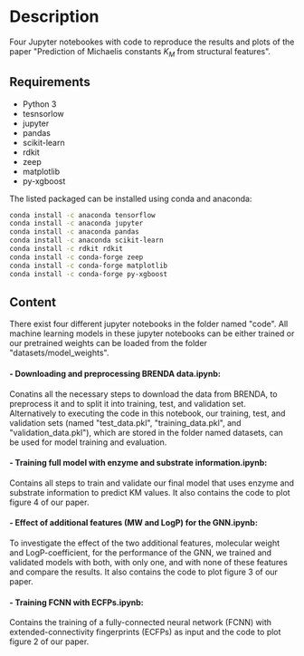 # Description
Four Jupyter notebookes with code to reproduce the results and plots of the paper "Prediction of Michaelis constants $K_M$ from structural features".

## Requirements

- Python 3
- tesnsorlow
- jupyter
- pandas
- scikit-learn
- rdkit
- zeep
- matplotlib
- py-xgboost

The listed packaged can be installed using conda and anaconda:

```bash
conda install -c anaconda tensorflow
conda install -c anaconda jupyter
conda install -c anaconda pandas
conda install -c anaconda scikit-learn
conda install -c rdkit rdkit
conda install -c conda-forge zeep
conda install -c conda-forge matplotlib
conda install -c conda-forge py-xgboost
```

## Content

There exist four different jupyter notebooks in the folder named "code".  All machine learning models in these jupyter notebooks can be either trained or our pretrained weights can be loaded from the folder "datasets/model_weights".

#### - Downloading and preprocessing BRENDA data.ipynb:
Conatins all the necessary steps to download the data from BRENDA, to preprocess it and to split it into training, test, and validation set. Alternatively to executing the code in this notebook, our training, test, and validation sets (named "test_data.pkl", "training_data.pkl", and "validation_data.pkl"), which are stored in the folder named datasets, can be used for model training and evaluation.

#### - Training full model with enzyme and substrate information.ipynb:
Contains all steps to train and validate our final model that uses enzyme and substrate information to predict KM values. It also contains the code to plot figure 4 of our paper.

#### - Effect of additional features (MW and LogP) for the GNN.ipynb:
To investigate the effect of the two additional features, molecular weight and LogP-coefficient, for the performance of the GNN, we trained and validated models with both, with only one, and with none of these features and compare the results. It also contains the code to plot figure 3 of our paper.

#### - Training FCNN with ECFPs.ipynb:
Contains the training of a fully-connected neural network (FCNN) with extended-connectivity fingerprints (ECFPs) as input and the code to plot figure 2 of our paper.
